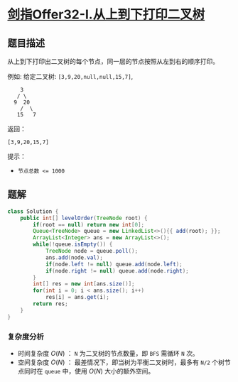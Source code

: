 # [剑指Offer32-I.从上到下打印二叉树](https://leetcode-cn.com/problems/cong-shang-dao-xia-da-yin-er-cha-shu-lcof/)
## 题目描述
从上到下打印出二叉树的每个节点，同一层的节点按照从左到右的顺序打印。

例如:
给定二叉树: `[3,9,20,null,null,15,7]`,

```
    3
   / \
  9  20
    /  \
   15   7
```
返回：
```
[3,9,20,15,7]
```
提示：

- `节点总数 <= 1000`

## 题解
```java
class Solution {
    public int[] levelOrder(TreeNode root) {
        if(root == null) return new int[0];
        Queue<TreeNode> queue = new LinkedList<>(){{ add(root); }};
        ArrayList<Integer> ans = new ArrayList<>();
        while(!queue.isEmpty()) {
            TreeNode node = queue.poll();
            ans.add(node.val);
            if(node.left != null) queue.add(node.left);
            if(node.right != null) queue.add(node.right);
        }
        int[] res = new int[ans.size()];
        for(int i = 0; i < ans.size(); i++)
            res[i] = ans.get(i);
        return res;
    }
}
```
### 复杂度分析
- 时间复杂度 $O(N)$ ： `N` 为二叉树的节点数量，即 `BFS` 需循环 `N` 次。
- 空间复杂度 $O(N)$ ： 最差情况下，即当树为平衡二叉树时，最多有 `N/2` 个树节点同时在 `queue` 中，使用 $O(N)$ 大小的额外空间。
